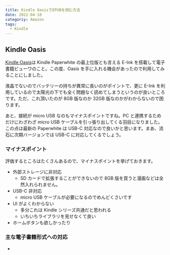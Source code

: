 ```yaml
---
title: Kindle OasisでEPUBを読む方法
date: 2022-04-10
categoriy: Amazon
tags:
  - Kindle
---
```


## Kindle Oasis

[Kindle Oasis](https://www.amazon.co.jp/dp/B07L5J1LY9)は Kindle Paperwhite の最上位版とも言える E-Ink を搭載して電子書籍ビューワのこと。この度、Oasis を手に入れる機会があったので利用してみることにしました。

液晶でないのでバッテリーの持ちが異常に長いのがポイントで、更に E-Ink を利用しているので太陽光の下でも全く問題なく読めてしまうというのが良いところです。ただ、これ頂いたのが 8GB 版なのか 32GB 版なのかがわからないので困ります。

あと、接続が micro USB なのもマイナスポイントですね。PC と連携するためだけにわざわざ micro USB ケーブルを引っ張り出してくる羽目になりました。この点は最新の Paperwhite は USB-C 対応なので良いかと思います。まあ、流石に次期バージョンでは USB-C に対応してくるでしょう。

### マイナスポイント

評価するところはたくさんあるので、マイナスポイントを挙げておきます。

- 外部ストレージに非対応
  - SD カードで拡張することができないので 8GB 版を買うと漫画などは全然入れられません。
- USB-C 非対応
  - micro USB ケーブルが必要になるのでめんどくさいです
- UI がよくわからない
  - 多分これは Kindle シリーズ共通だと思われる
  - いちいちライブラリを見せなくて良い
- ホームボタンも欲しかったり

### 主な電子書籍形式への対応

-
